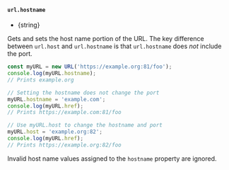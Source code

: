 #### `url.hostname`

* {string}

Gets and sets the host name portion of the URL. The key difference between
`url.host` and `url.hostname` is that `url.hostname` does _not_ include the
port.

```js
const myURL = new URL('https://example.org:81/foo');
console.log(myURL.hostname);
// Prints example.org

// Setting the hostname does not change the port
myURL.hostname = 'example.com';
console.log(myURL.href);
// Prints https://example.com:81/foo

// Use myURL.host to change the hostname and port
myURL.host = 'example.org:82';
console.log(myURL.href);
// Prints https://example.org:82/foo
```

Invalid host name values assigned to the `hostname` property are ignored.
